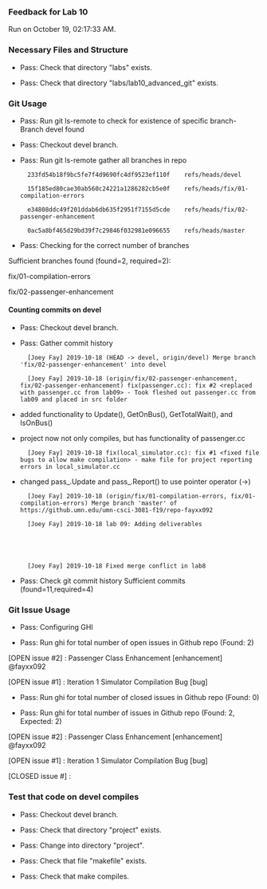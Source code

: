 ### Feedback for Lab 10

Run on October 19, 02:17:33 AM.


### Necessary Files and Structure

+ Pass: Check that directory "labs" exists.

+ Pass: Check that directory "labs/lab10_advanced_git" exists.


### Git Usage

+ Pass: Run git ls-remote to check for existence of specific branch- Branch devel found

+ Pass: Checkout devel branch.



+ Pass: Run git ls-remote gather all branches in repo

		233fd54b18f9bc5fe7f4d9690fc4df9523ef110f	refs/heads/devel

		15f185ed80cae30ab560c24221a1286282cb5e0f	refs/heads/fix/01-compilation-errors

		e34808ddc49f201ddab6db635f2951f7155d5cde	refs/heads/fix/02-passenger-enhancement

		0ac5a8bf465d29bd39f7c29846f032981e096655	refs/heads/master



+ Pass: Checking for the correct number of branches

Sufficient branches found (found=2, required=2):

fix/01-compilation-errors

fix/02-passenger-enhancement


#### Counting commits on devel

+ Pass: Checkout devel branch.



+ Pass: Gather commit history

		[Joey Fay] 2019-10-18 (HEAD -> devel, origin/devel) Merge branch 'fix/02-passenger-enhancement' into devel 

		[Joey Fay] 2019-10-18 (origin/fix/02-passenger-enhancement, fix/02-passenger-enhancement) fix(passenger.cc): fix #2 <replaced with passenger.cc from lab09> - Took fleshed out passenger.cc from lab09 and placed in src folder
- added functionality to Update(), GetOnBus(), GetTotalWait(), and IsOnBus()
- project now not only compiles, but has functionality of passenger.cc


		[Joey Fay] 2019-10-18 fix(local_simulator.cc): fix #1 <fixed file bugs to allow make compilation> - make file for project reporting errors in local_simulator.cc
- changed pass_.Update and pass_.Report() to use pointer operator (->)


		[Joey Fay] 2019-10-18 (origin/fix/01-compilation-errors, fix/01-compilation-errors) Merge branch 'master' of https://github.umn.edu/umn-csci-3081-f19/repo-fayxx092 

		[Joey Fay] 2019-10-18 lab 09: Adding deliverables 





		[Joey Fay] 2019-10-18 Fixed merge conflict in lab8 



































+ Pass: Check git commit history
Sufficient commits (found=11,required=4)


### Git Issue Usage

+ Pass: Configuring GHI

+ Pass: Run ghi for total number of open issues in Github repo (Found: 2)

[OPEN issue #2] :  Passenger Class Enhancement [enhancement] @fayxx092

[OPEN issue #1] :  Iteration 1 Simulator Compilation Bug [bug]





+ Pass: Run ghi for total number of closed issues in Github repo (Found: 0)

+ Pass: Run ghi for total number of issues in Github repo (Found: 2, Expected: 2) 

 [OPEN issue #2] :  Passenger Class Enhancement [enhancement] @fayxx092

[OPEN issue #1] :  Iteration 1 Simulator Compilation Bug [bug]

[CLOSED issue #] : 

 




### Test that code on  devel compiles

+ Pass: Checkout devel branch.



+ Pass: Check that directory "project" exists.

+ Pass: Change into directory "project".

+ Pass: Check that file "makefile" exists.

+ Pass: Check that make compiles.



